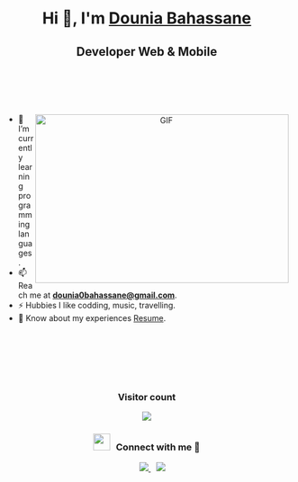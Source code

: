 <h1 align="center">Hi 👋, I'm <a href="https://github.com/DOUNIABA" target="blank">
Dounia Bahassane</a></h1>
<h2 align="center">Developer Web & Mobile</h3>

<br/><br/><br/><br/>

<a target="_blank" align="center">
  <img align="right" top="500" height="300" width="450" alt="GIF" src="https://media.giphy.com/media/SWoSkN6DxTszqIKEqv/giphy.gif">
</a>

+ 🌱 I’m currently learning programming languages.
+ 📫 Reach me at **dounia0bahassane@gmail.com**.
+ ⚡ Hubbies I like codding, music, travelling.
+ 📄 Know about my experiences <a href="https://github.com/DOUNIABA" target="blank">Resume</a>.

<br/><br/><br/><br/><br/>

<div align="center">
<h3>Visitor count</h3>
<img src="https://profile-counter.glitch.me/DOUNIABA/count.svg" />
<h3 align="center">
	<img src="https://media.giphy.com/media/iY8CRBdQXODJSCERIr/giphy.gif" width="30" height="30" style="margin-right: 10px;">Connect with me 🤝 
</h3>
	
<div align="center"  class="icons-social" style="margin-left: 10px;">
	<a style="margin-left: 10px;"  target="_blank" href="https://www.linkedin.com/in/dounia-bahassane-471278232/">
		<img src="https://img.icons8.com/doodle/40/000000/linkedin--v2.png">
	 </a>
        <a style="margin-left: 10px;" target="_blank" href="https://github.com/DOUNIABA">
		<img src="https://img.icons8.com/doodle/40/000000/github--v1.png">
	 </a>
</div>
</div>
